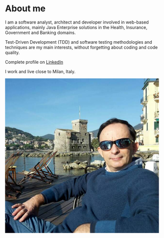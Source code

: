 # About me

I am a software analyst, architect and developer involved in web-based applications, mainly Java Enterprise solutions in the Health, Insurance, Government and Banking domains.

Test-Driven Development (TDD) and software testing methodologies and techniques are my main interests, without forgetting about coding and code quality.

Complete profile on [LinkedIn](https://www.linkedin.com/in/gualtierotesta)

I work and live close to Milan, Italy.

![Gualtiero Testa](assets/gualtierotesta.jpg)